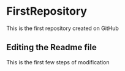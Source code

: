 # FirstRepository
This is the first repository created on GitHub
## Editing the Readme file
This is the first few steps of modification
